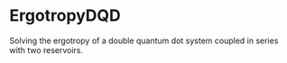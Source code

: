 # ErgotropyDQD
Solving the ergotropy of a double quantum dot system coupled in series with two reservoirs. 
